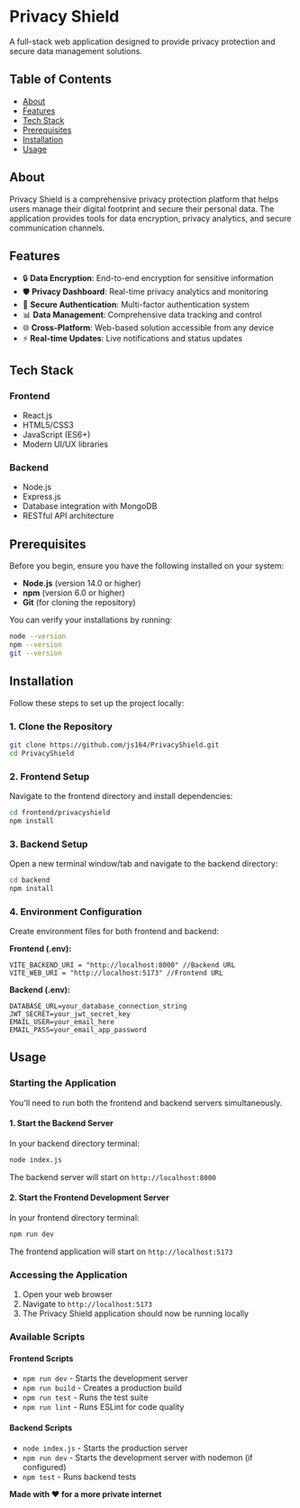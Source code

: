 # Privacy Shield

A full-stack web application designed to provide privacy protection and secure data management solutions.

## Table of Contents

- [About](#about)
- [Features](#features)
- [Tech Stack](#tech-stack)
- [Prerequisites](#prerequisites)
- [Installation](#installation)
- [Usage](#usage)


## About

Privacy Shield is a comprehensive privacy protection platform that helps users manage their digital footprint and secure their personal data. The application provides tools for data encryption, privacy analytics, and secure communication channels.

## Features

- 🔒 **Data Encryption**: End-to-end encryption for sensitive information
- 🛡️ **Privacy Dashboard**: Real-time privacy analytics and monitoring
- 🔐 **Secure Authentication**: Multi-factor authentication system
- 📊 **Data Management**: Comprehensive data tracking and control
- 🌐 **Cross-Platform**: Web-based solution accessible from any device
- ⚡ **Real-time Updates**: Live notifications and status updates

## Tech Stack

### Frontend

- React.js
- HTML5/CSS3
- JavaScript (ES6+)
- Modern UI/UX libraries

### Backend

- Node.js
- Express.js
- Database integration with MongoDB
- RESTful API architecture

## Prerequisites

Before you begin, ensure you have the following installed on your system:

- **Node.js** (version 14.0 or higher)
- **npm** (version 6.0 or higher)
- **Git** (for cloning the repository)

You can verify your installations by running:

```bash
node --version
npm --version
git --version
```

## Installation

Follow these steps to set up the project locally:

### 1. Clone the Repository

```bash
git clone https://github.com/js164/PrivacyShield.git
cd PrivacyShield
```

### 2. Frontend Setup

Navigate to the frontend directory and install dependencies:

```bash
cd frontend/privacyshield
npm install
```

### 3. Backend Setup

Open a new terminal window/tab and navigate to the backend directory:

```bash
cd backend
npm install
```

### 4. Environment Configuration

Create environment files for both frontend and backend:

**Frontend (.env):**

```env
VITE_BACKEND_URI = "http://localhost:8000" //Backend URL
VITE_WEB_URI = "http://localhost:5173" //Frontend URL
```

**Backend (.env):**

```env
DATABASE_URL=your_database_connection_string
JWT_SECRET=your_jwt_secret_key
EMAIL_USER=your_email_here
EMAIL_PASS=your_email_app_password
```

## Usage

### Starting the Application

You'll need to run both the frontend and backend servers simultaneously.

#### 1. Start the Backend Server

In your backend directory terminal:

```bash
node index.js
```

The backend server will start on `http://localhost:8000`

#### 2. Start the Frontend Development Server

In your frontend directory terminal:

```bash
npm run dev
```

The frontend application will start on `http://localhost:5173`

### Accessing the Application

1. Open your web browser
2. Navigate to `http://localhost:5173`
3. The Privacy Shield application should now be running locally

### Available Scripts

#### Frontend Scripts

- `npm run dev` - Starts the development server
- `npm run build` - Creates a production build
- `npm run test` - Runs the test suite
- `npm run lint` - Runs ESLint for code quality

#### Backend Scripts

- `node index.js` - Starts the production server
- `npm run dev` - Starts the development server with nodemon (if configured)
- `npm test` - Runs backend tests

**Made with ❤️ for a more private internet**
